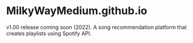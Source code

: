 # MilkyWayMedium.github.io
v1.00 release coming soon (2022). A song recommendation platform that creates playlists using Spotify API.
